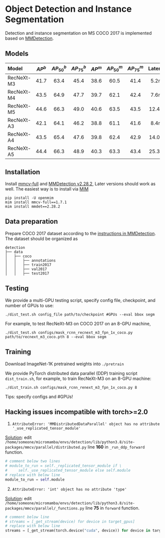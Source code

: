 # Object Detection and Instance Segmentation

Detection and instance segmentation on MS COCO 2017 is implemented based on [MMDetection](https://github.com/open-mmlab/mmdetection).

## Models
| Model      | $AP^b$ | $AP_{50}^b$ | $AP_{75}^b$ | $AP^m$ | $AP_{50}^m$ | $AP_{75}^m$ | Latency |                                       Ckpt                                        |                Log                |
|:-----------|:------:|:-----------:|:-----------:|:------:|:-----------:|:-----------:|:-------:|:---------------------------------------------------------------------------------:|:---------------------------------:|
| RecNeXt-M3 |  41.7  |    63.4     |    45.4     |  38.6  |    60.5     |    41.4     |  5.2ms  | [M3](https://github.com/suous/RecNeXt/releases/download/v1.0/recnext_m3_coco.pth) | [M3](./logs/recnext_m3_coco.json) |
| RecNeXt-M4 |  43.5  |    64.9     |    47.7     |  39.7  |    62.1     |    42.4     |  7.6ms  | [M4](https://github.com/suous/RecNeXt/releases/download/v1.0/recnext_m4_coco.pth) | [M4](./logs/recnext_m4_coco.json) |
| RecNeXt-M5 |  44.6  |    66.3     |    49.0     |  40.6  |    63.5     |    43.5     | 12.4ms  | [M5](https://github.com/suous/RecNeXt/releases/download/v1.0/recnext_m5_coco.pth) | [M5](./logs/recnext_m5_coco.json) |
| RecNeXt-A3 |  42.1  |    64.1     |    46.2     |  38.8  |    61.1     |    41.6     |  8.4ms  | [A3](https://github.com/suous/RecNeXt/releases/download/v2.0/recnext_a3_coco.pth) | [A3](./logs/recnext_a3_coco.json) |
| RecNeXt-A4 |  43.5  |    65.4     |    47.6     |  39.8  |    62.4     |    42.9     | 14.0ms  | [A4](https://github.com/suous/RecNeXt/releases/download/v2.0/recnext_a4_coco.pth) | [A4](./logs/recnext_a4_coco.json) |
| RecNeXt-A5 |  44.4  |    66.3     |    48.9     |  40.3  |    63.3     |    43.4     | 25.3ms  | [A5](https://github.com/suous/RecNeXt/releases/download/v2.0/recnext_a5_coco.pth) | [A5](./logs/recnext_a5_coco.json) |

## Installation

Install [mmcv-full](https://github.com/open-mmlab/mmcv) and [MMDetection v2.28.2](https://github.com/open-mmlab/mmdetection/tree/v2.28.2),
Later versions should work as well. 
The easiest way is to install via [MIM](https://github.com/open-mmlab/mim)
```
pip install -U openmim
mim install mmcv-full==1.7.1
mim install mmdet==2.28.2
```

## Data preparation

Prepare COCO 2017 dataset according to the [instructions in MMDetection](https://github.com/open-mmlab/mmdetection/blob/master/docs/en/1_exist_data_model.md#test-existing-models-on-standard-datasets).
The dataset should be organized as 
```
detection
├── data
│   ├── coco
│   │   ├── annotations
│   │   ├── train2017
│   │   ├── val2017
│   │   ├── test2017
```

## Testing

We provide a multi-GPU testing script, specify config file, checkpoint, and number of GPUs to use: 
```
./dist_test.sh config_file path/to/checkpoint #GPUs --eval bbox segm
```

For example, to test RecNeXt-M3 on COCO 2017 on an 8-GPU machine, 

```
./dist_test.sh configs/mask_rcnn_recnext_m3_fpn_1x_coco.py path/to/recnext_m3_coco.pth 8 --eval bbox segm
```

## Training
Download ImageNet-1K pretrained weights into `./pretrain` 

We provide PyTorch distributed data parallel (DDP) training script `dist_train.sh`, for example, to train RecNeXt-M3 on an 8-GPU machine: 
```
./dist_train.sh configs/mask_rcnn_renext_m3_fpn_1x_coco.py 8
```
Tips: specify configs and #GPUs!

## Hacking issues incompatible with torch>=2.0

1. `AttributeError: 'MMDistributedDataParallel' object has no attribute '_use_replicated_tensor_module'`

[Solution](https://github.com/microsoft/Cream/issues/179#issuecomment-1892997366): edit `/home/someone/micromamba/envs/detection/lib/python3.8/site-packages/mmcv/parallel/distributed.py` line **160** in `_run_ddp_forward` function.

```python
# comment below two lines
# module_to_run = self._replicated_tensor_module if \
#     self._use_replicated_tensor_module else self.module
# replace with below line
module_to_run = self.module
```

2. `AttributeError: 'int' object has no attribute 'type'`

[Solution](https://github.com/open-mmlab/mmdetection/issues/10720#issuecomment-1727317155): edit `/home/someone/micromamba/envs/detection/lib/python3.8/site-packages/mmcv/parallel/_functions.py` line **75** in `forward` function.

```python
# comment below line
# streams = [_get_stream(device) for device in target_gpus]
# replace with below line
streams = [_get_stream(torch.device("cuda", device)) for device in target_gpus]
```
